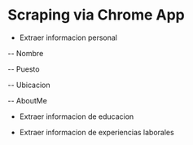 # Scraping via Chrome App


- Extraer informacion personal

-- Nombre

-- Puesto

-- Ubicacion

-- AboutMe

- Extraer informacion de educacion

- Extraer informacion de experiencias laborales